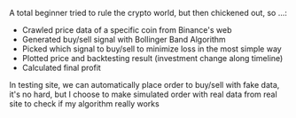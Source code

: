 
A total beginner tried to rule the crypto world, but then chickened out, so ...:

- Crawled price data of a specific coin from Binance's web
- Generated buy/sell signal with Bollinger Band Algorithm
- Picked which signal to buy/sell to minimize loss in the most simple way
- Plotted price and backtesting result (investment change along timeline)
- Calculated final profit

In testing site, we can automatically place order to buy/sell with fake data, it's no hard, but I choose to make simulated order with real data from real site to check if my algorithm really works